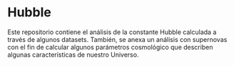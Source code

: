 # Hubble
Este repositorio contiene el análisis de la constante Hubble calculada a través de algunos datasets. También, se anexa un análisis con supernovas con el fin de calcular algunos parámetros cosmológico que describen algunas características de nuestro Universo.
